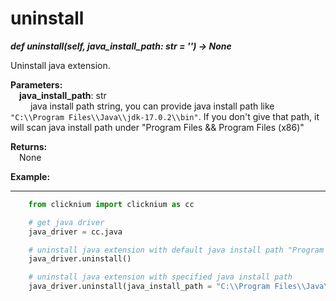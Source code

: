# uninstall

***def uninstall(self, java_install_path: str = '') -> None*** 

Uninstall java extension.

**Parameters:**  
    &emsp;**java_install_path**: str  
        &emsp;&emsp; java install path string, you can provide java install path like `"C:\\Program Files\\Java\\jdk-17.0.2\\bin"`. If you don't give that path, it will scan java install path under "Program Files && Program Files (x86)"

**Returns:**  
    &emsp;None

**Example:**
***
```python
    from clicknium import clicknium as cc

    # get java driver
    java_driver = cc.java

    # uninstall java extension with default java install path "Program Files && Program Files (x86)"
    java_driver.uninstall()

    # uninstall java extension with specified java install path
    java_driver.uninstall(java_install_path = "C:\\Program Files\\Java\\jdk-17.0.2\\bin")

```